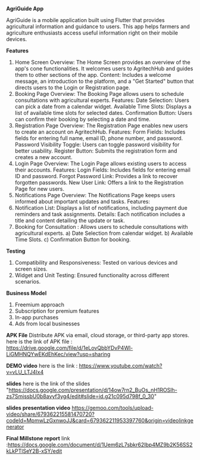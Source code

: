 **AgriGuide App**

AgriGuide is a mobile application built using Flutter that provides agricultural information and guidance to users. This app helps farmers and agriculture enthusiasts access useful information right on their mobile devices.

**Features**
1. Home Screen
Overview: The Home Screen provides an overview of the app's cone functionalities. It welcomes users to AgritechHub and guides them to other sections of the app.
Content: Includes a welcome message, an introduction to the platform, and a "Get Started" button that directs users to the Login or Registration page.
2. Booking Page
Overview: The Booking Page allows users to schedule consultations with agricultural experts.
Features:
Date Selection: Users can pick a date from a calendar widget.
Available Time Slots: Displays a list of available time slots for selected dates.
Confirmation Button: Users can confirm their booking by selecting a date and time.
3. Registration Page
Overview: The Registration Page enables new users to create an account on AgritechHub.
Features:
Form Fields: Includes fields for entering full name, email ID, phone number, and password.
Password Visibility Toggle: Users can toggle password visibility for better usability.
Register Button: Submits the registration form and creates a new account.
4. Login Page
Overview: The Login Page allows existing users to access their accounts.
Features:
Login Fields: Includes fields for entering email ID and password.
Forgot Password Link: Provides a link to recover forgotten passwords.
New User Link: Offers a link to the Registration Page for new users.
5. Notifications Page
Overview: The Notifications Page keeps users informed about important updates and tasks.
Features:
6. Notification List: Displays a list of notifications, including payment due reminders and task assignments.
Details: Each notification includes a title and content detailing the update or task.
7. Booking for Consultation : Allows users to schedule consultations with agricultural experts.
   a) Date Selection from calendar widget.
   b) Available Time Slots.
   c) Confirmation Button for booking.

**Testing**
1) Compatibility and Responsiveness: Tested on various devices and screen sizes.
2) Widget and Unit Testing: Ensured functionality across different scenarios.

**Business Model**
1) Freemium approach
2) Subscription for premium features
3) In-app purchases
4) Ads from local businesses


**APK File**
Distribute APK via email, cloud storage, or third-party app stores.
here is the link of APK file : https://drive.google.com/file/d/1eLovQbbYDvP4Wl-LiGMHNQYwEKdEhKec/view?usp=sharing

**DEMO video**
here is the link : https://www.youtube.com/watch?v=vLU_LTJ4Ix4

**slides** here is the link of the slides "https://docs.google.com/presentation/d/14ow7rn2_BuOs_nH1ROSlh-zs7SmjssbU0b8avyf3yg4/edit#slide=id.g21c095d798f_0_30"

**slides presentation video** https://gemoo.com/tools/upload-video/share/679362215581470720?codeId=MpmwLzGxnwoJJ&card=679362211953397760&origin=videolinkgenerator

**Final Millstone report**  link :https://docs.google.com/document/d/1Uem6zL7sbkr62Ibp4MZ9b2K56SS2kLkPTlSeY2B-xSY/edit


